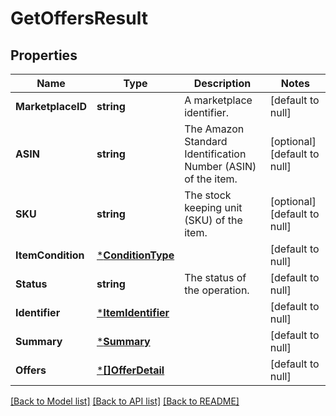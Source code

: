 # GetOffersResult

## Properties
Name | Type | Description | Notes
------------ | ------------- | ------------- | -------------
**MarketplaceID** | **string** | A marketplace identifier. | [default to null]
**ASIN** | **string** | The Amazon Standard Identification Number (ASIN) of the item. | [optional] [default to null]
**SKU** | **string** | The stock keeping unit (SKU) of the item. | [optional] [default to null]
**ItemCondition** | [***ConditionType**](ConditionType.md) |  | [default to null]
**Status** | **string** | The status of the operation. | [default to null]
**Identifier** | [***ItemIdentifier**](ItemIdentifier.md) |  | [default to null]
**Summary** | [***Summary**](Summary.md) |  | [default to null]
**Offers** | [***[]OfferDetail**](array.md) |  | [default to null]

[[Back to Model list]](../README.md#documentation-for-models) [[Back to API list]](../README.md#documentation-for-api-endpoints) [[Back to README]](../README.md)

